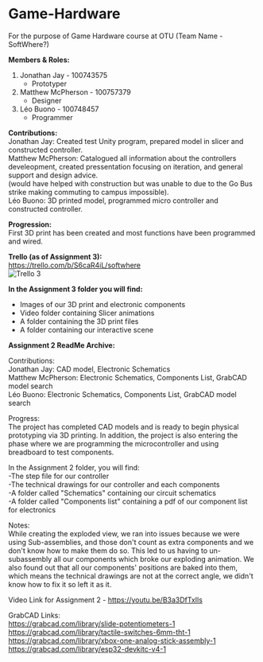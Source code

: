 # Game-Hardware
For the purpose of Game Hardware course at OTU (Team Name - SoftWhere?)

**Members & Roles:**   
1. Jonathan Jay - 100743575   
   - Prototyper 
2. Matthew McPherson - 100757379 
   - Designer  
3. Léo Buono - 100748457  
   - Programmer  

**Contributions:**    
     Jonathan Jay:           Created test Unity program, prepared model in slicer and constructed controller.           
     Matthew McPherson:    Catalogued all information about the controllers develeopment, created pressentation focusing on iteration, and general support and design advice.   
         (would have helped with construction but was unable to due to the Go Bus strike making commuting to campus impossible).    
     Léo Buono:            3D printed model, programmed micro controller and constructed controller.  
       

**Progression:**   
   First 3D print has been created and most functions have been programmed and wired.  
  
     

**Trello (as of Assignment 3):**  
https://trello.com/b/S6caR4iL/softwhere    
![Trello 3](https://user-images.githubusercontent.com/56273440/201436715-dbc08331-e08f-484c-ab64-f157937439ef.PNG)

**In the Assignment 3 folder you will find:**  
- Images of our 3D print and electronic components  
- Video folder containing Slicer animations  
- A folder containing the 3D print files  
- A folder containing our interactive scene  
  
    
    
    
  

**Assignment 2 ReadMe Archive:**  

Contributions:  
     Jonathan Jay:        CAD model, Electronic Schematics  
     Matthew McPherson:   Electronic Schematics, Components List, GrabCAD model search  
     Léo Buono:           Electronic Schematics, Components List, GrabCAD model search  
     
Progress:  
     The project has completed CAD models and is ready to begin physical prototyping via 3D printing. In addition, the project is also entering the phase where we are programming the microcontroller and using breadboard to test components.

In the Assignment 2 folder, you will find:  
-The step file for our controller  
-The technical drawings for our controller and each components  
-A folder called "Schematics" containing our circuit schematics  
-A folder called "Components list" containing a pdf of our component list for electronics  

Notes:  
While creating the exploded view, we ran into issues because we were using Sub-assemblies, and those don't count as extra components and we don't know how to make them do so. This led to us having to un-subassembly all our components which broke our exploding animation. We also found out that all our components' positions are baked into them, which means the technical drawings are not at the correct angle, we didn't know how to fix it so left it as it.

Video Link for Assignment 2 - https://youtu.be/B3a3DfTxIls  

GrabCAD Links:  
https://grabcad.com/library/slide-potentiometers-1  
https://grabcad.com/library/tactile-switches-6mm-tht-1  
https://grabcad.com/library/xbox-one-analog-stick-assembly-1  
https://grabcad.com/library/esp32-devkitc-v4-1  

